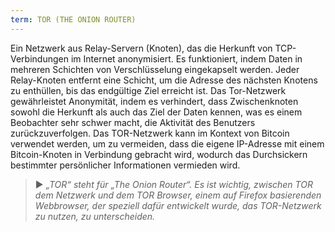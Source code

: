 ```yaml
---
term: TOR (THE ONION ROUTER)
---
```


Ein Netzwerk aus Relay-Servern (Knoten), das die Herkunft von TCP-Verbindungen im Internet anonymisiert. Es funktioniert, indem Daten in mehreren Schichten von Verschlüsselung eingekapselt werden. Jeder Relay-Knoten entfernt eine Schicht, um die Adresse des nächsten Knotens zu enthüllen, bis das endgültige Ziel erreicht ist. Das Tor-Netzwerk gewährleistet Anonymität, indem es verhindert, dass Zwischenknoten sowohl die Herkunft als auch das Ziel der Daten kennen, was es einem Beobachter sehr schwer macht, die Aktivität des Benutzers zurückzuverfolgen. Das TOR-Netzwerk kann im Kontext von Bitcoin verwendet werden, um zu vermeiden, dass die eigene IP-Adresse mit einem Bitcoin-Knoten in Verbindung gebracht wird, wodurch das Durchsickern bestimmter persönlicher Informationen vermieden wird.

> ► *„TOR“ steht für „The Onion Router“. Es ist wichtig, zwischen TOR dem Netzwerk und dem TOR Browser, einem auf Firefox basierenden Webbrowser, der speziell dafür entwickelt wurde, das TOR-Netzwerk zu nutzen, zu unterscheiden.*